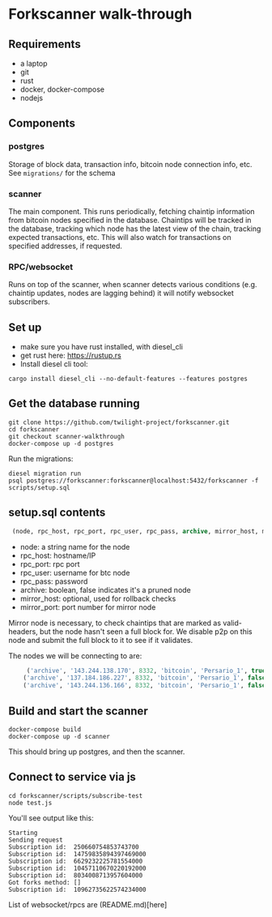 # Forkscanner walk-through

## Requirements
- a laptop
- git
- rust
- docker, docker-compose
- nodejs

## Components

### postgres
Storage of block data, transaction info, bitcoin node connection info, etc. 
See `migrations/` for the schema

### scanner
The main component. This runs periodically, fetching chaintip information from bitcoin nodes specified in the database. Chaintips will be tracked in the database, tracking which node has the latest view of the chain, tracking expected transactions, etc. This will also watch for transactions on specified addresses, if requested.

### RPC/websocket
Runs on top of the scanner, when scanner detects various conditions (e.g. chaintip updates, nodes are lagging behind) it will notify websocket subscribers.

## Set up
- make sure you have rust installed, with diesel_cli
- get rust here: https://rustup.rs
- Install diesel cli tool:

```console
cargo install diesel_cli --no-default-features --features postgres
```

## Get the database running
```console
git clone https://github.com/twilight-project/forkscanner.git
cd forkscanner
git checkout scanner-walkthrough
docker-compose up -d postgres
```

Run the migrations:

```console
diesel migration run
psql postgres://forkscanner:forkscanner@localhost:5432/forkscanner -f scripts/setup.sql
```

## setup.sql contents
```sql
 (node, rpc_host, rpc_port, rpc_user, rpc_pass, archive, mirror_host, mirror_rpc_port)
 ```
 
 - node: a string name for the node
 - rpc_host: hostname/IP
 - rpc_port: rpc port
 - rpc_user: username for btc node
 - rpc_pass: password
 - archive: boolean, false indicates it's a pruned node
 - mirror_host: optional, used for rollback checks
 - mirror_port: port number for mirror node

Mirror node is necessary, to check chaintips that are marked as valid-headers, but the node hasn't seen a full block for. We disable p2p on this node
and submit the full block to it to see if it validates.

The nodes we will be connecting to are:

```sql
     ('archive', '143.244.138.170', 8332, 'bitcoin', 'Persario_1', true, NULL, NULL),
    ('archive', '137.184.186.227', 8332, 'bitcoin', 'Persario_1', false, '167.71.141.175', 8332),
    ('archive', '143.244.136.166', 8332, 'bitcoin', 'Persario_1', false, NULL, NULL);
 ```
 
 ## Build and start the scanner

```console
docker-compose build
docker-compose up -d scanner
```

This should bring up postgres, and then the scanner.

## Connect to service via js
```console
cd forkscanner/scripts/subscribe-test
node test.js
```

You'll see output like this:
```console
Starting
Sending request
Subscription id:  250660754853743700
Subscription id:  14759835894397469000
Subscription id:  6629232225781554000
Subscription id:  10457110670220192000
Subscription id:  8034008713957604000
Got forks method: []
Subscription id:  10962735622574234000
```

List of websocket/rpcs are (README.md)[here]
